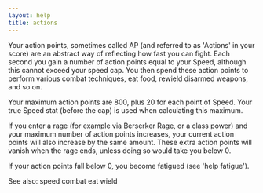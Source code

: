 ```yaml
---
layout: help
title: actions
---
```


Your action points, sometimes called AP (and referred to as 'Actions' in your 
score) are an abstract way of reflecting how fast you can fight.  Each second 
you gain a number of action points equal to your Speed, although this cannot 
exceed your speed cap.  You then spend these action points to perform various 
combat techniques, eat food, rewield disarmed weapons, and so on.

Your maximum action points are 800, plus 20 for each point of Speed.  Your true
Speed stat (before the cap) is used when calculating this maximum.

If you enter a rage (for example via Berserker Rage, or a class power) and your
maximum number of action points increases, your current action points will also
increase by the same amount.  These extra action points will vanish when the 
rage ends, unless doing so would take you below 0.

If your action points fall below 0, you become fatigued (see 'help fatigue').

See also: speed combat eat wield
